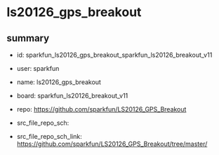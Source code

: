 # ls20126_gps_breakout
 
## summary 
* id: sparkfun_ls20126_gps_breakout_sparkfun_ls20126_breakout_v11
* user: sparkfun
* name: ls20126_gps_breakout
* board: sparkfun_ls20126_breakout_v11
* repo: https://github.com/sparkfun/LS20126_GPS_Breakout



* src_file_repo_sch: 
* src_file_repo_sch_link: https://github.com/sparkfun/LS20126_GPS_Breakout/tree/master/




